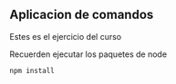 ## Aplicacion de comandos

Estes es el ejercicio del curso

Recuerden ejecutar los paquetes de node

```
npm install
```
